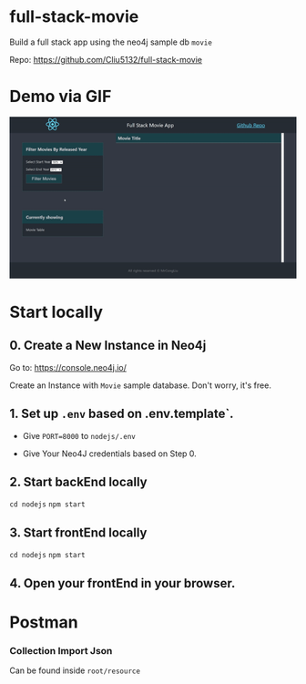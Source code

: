 # full-stack-movie
Build a full stack app using the neo4j sample db `movie`

Repo: https://github.com/Cliu5132/full-stack-movie

# Demo via GIF

![Demo](https://raw.githubusercontent.com/Cliu5132/full-stack-movie/master/resources/demo-full-stack-movie-app.gif)

# Start locally

## 0. Create a New Instance in Neo4j

Go to: https://console.neo4j.io/

Create an Instance with `Movie` sample database. Don't worry, it's free.

## 1. Set up `.env` based on .env.template`.

- Give `PORT=8000` to `nodejs/.env`

- Give Your Neo4J credentials based on Step 0.

## 2. Start backEnd locally
`cd nodejs`
`npm start`

## 3. Start frontEnd locally
`cd nodejs`
`npm start`

## 4. Open your frontEnd in your browser.

# Postman 
### Collection Import Json
Can be found inside `root/resource`
